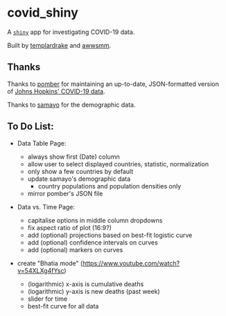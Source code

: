 # covid_shiny

A [`shiny`](https://github.com/rstudio/shiny) app for investigating COVID-19 data.

Built by [templardrake](https://github.com/templardrake) and [awwsmm](https://github.com/awwsmm).

## Thanks

Thanks to [pomber](https://github.com/pomber/covid19) for maintaining an up-to-date, JSON-formatted version of [Johns Hopkins' COVID-19 data](https://github.com/CSSEGISandData/COVID-19).

Thanks to [samayo](https://github.com/samayo) for the demographic data.

## To Do List:

- Data Table Page:
    - always show first (Date) column
    - allow user to select displayed countries, statistic, normalization
    - only show a few countries by default
    - update samayo's demographic data
        - country populations and population densities only
    - mirror pomber's JSON file

- Data vs. Time Page:
    - capitalise options in middle column dropdowns
    - fix aspect ratio of plot (16:9?)
    - add (optional) projections based on best-fit logistic curve
    - add (optional) confidence intervals on curves
    - add (optional) markers on curves

- create "Bhatia mode" (https://www.youtube.com/watch?v=54XLXg4fYsc)
    - (logarithmic) x-axis is cumulative deaths
    - (logarithmic) y-axis is new deaths (past week)
    - slider for time
    - best-fit curve for all data

